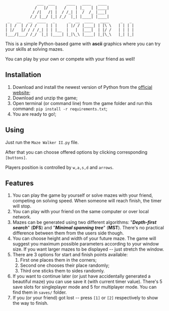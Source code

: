 ```
              ___  ___     ____   ____   ____
             /   |/   |   /    | |_   | |____|
            / /|   /| |  / /_| |  /  /_ |___|
           /_/ |__/ |_| /_/  |_| |____| |____|
 _   __   __  ____   _      _  __  ____   ____     _   _
| | /  | / / /    | | |    | |/ / |____| | |\ \   | | | |
| |/   |/ / / /_| | | |__  |   |  |___|  | |/ /   | | | |
|___/|___/ /_/  |_| |____| |_|\_\ |____| |_|\_\   |_| |_|
```

This is a simple Python-based game with __ascii__ graphics where you can try your skills at solving mazes.

You can play by your own or compete with your friend as well!

## Installation

1. Download and install the newest version of Python from the [official website](https://www.python.org/);
2. Download and unzip the game;
3. Open terminal (or command line) from the game folder and run this command: `pip install -r requirements.txt`;
4. You are ready to go!;

## Using

Just run the `Maze Walker II.py` file.

After that you can choose offered options by clicking corresponding `[buttons]`.

Players position is controlled by `w,a,s,d` and `arrows`.

## Features

1. You can play the game by yourself or solve mazes with your friend, competing on solving speed. When someone will reach finish, the timer will stop.
2. You can play with your friend on the same computer or over local network.
3. Mazes can be generated using two different algorithms: "___Depth-first search___" (__DFS__) and "___Minimal spanning tree___" (__MST__). There's no practical difference between them from the users side though.
4. You can choose height and width of your future maze. The game will suggest you maximum possible parameters according to your window size. If you want larger mazes to be displayed -- just stretch the window.
5. There are 3 options for start and finish points available:
   1. First one places them in the corners;
   2. Second one chooses their place randomly;
   3. Third one sticks them to sides randomly.
6. If you want to continue later (or just have accidentally generated a beautiful maze) you can use save it (with current timer value). There's 5 save slots for singleplayer mode and 5 for multiplayer mode. You can find them in ```saves/``` folder.
7. If you (or your friend) got lost -- press `[1]` or `[2]` respectively to show the way to finish.